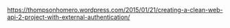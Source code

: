 
https://thompsonhomero.wordpress.com/2015/01/21/creating-a-clean-web-api-2-project-with-external-authentication/

